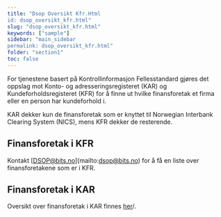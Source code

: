 ```yaml
---
title: "Dsop Oversikt Kfr.Html
id: dsop_oversikt_kfr.html"
slug: "dsop_oversikt_kfr.html"
keywords: ["sample"]
sidebar: "main_sidebar
permalink: dsop_oversikt_kfr.html"
folder: "section1"
toc: false
---
```


For tjenestene basert på Kontrollinformasjon Fellesstandard gjøres det oppslag mot Konto- og adresseringsregisteret (KAR)
og Kundeforholdsregisteret (KFR) for å finne ut hvilke finansforetak et firma eller en person har kundeforhold i.

KAR dekker kun de finansforetak som er knyttet til Norwegian Interbank Clearing System (NICS), mens KFR dekker de resterende.

## Finansforetak i KFR

Kontakt [[DSOP@bits.no](mailto:DSOP@bits.no)](mailto:dsop@bits.no) for å få en liste over finansforetakene som er i KFR.

## Finansforetak i KAR

Oversikt over finansforetak i KAR finnes [her](https:/www.bits.no/wp-content/uploads/2024/01/Oversikt-over-deltagere-i-NICS-pr.-31-12-2023.pdf)/.